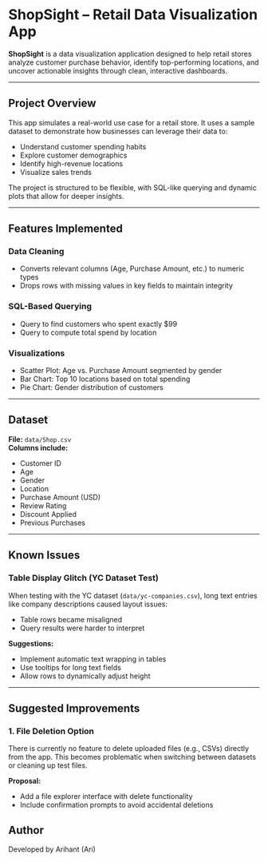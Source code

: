 # ShopSight – Retail Data Visualization App

**ShopSight** is a data visualization application designed to help retail stores analyze customer purchase behavior, identify top-performing locations, and uncover actionable insights through clean, interactive dashboards.

---

## Project Overview

This app simulates a real-world use case for a retail store. It uses a sample dataset to demonstrate how businesses can leverage their data to:

- Understand customer spending habits
- Explore customer demographics
- Identify high-revenue locations
- Visualize sales trends

The project is structured to be flexible, with SQL-like querying and dynamic plots that allow for deeper insights.

---

## Features Implemented

### Data Cleaning
- Converts relevant columns (Age, Purchase Amount, etc.) to numeric types
- Drops rows with missing values in key fields to maintain integrity

### SQL-Based Querying
- Query to find customers who spent exactly $99
- Query to compute total spend by location

### Visualizations
- Scatter Plot: Age vs. Purchase Amount segmented by gender
- Bar Chart: Top 10 locations based on total spending
- Pie Chart: Gender distribution of customers

---

## Dataset

**File:** `data/Shop.csv`  
**Columns include:**
- Customer ID
- Age
- Gender
- Location
- Purchase Amount (USD)
- Review Rating
- Discount Applied
- Previous Purchases

---

## Known Issues

### Table Display Glitch (YC Dataset Test)

When testing with the YC dataset (`data/yc-companies.csv`), long text entries like company descriptions caused layout issues:
- Table rows became misaligned
- Query results were harder to interpret

**Suggestions:**
- Implement automatic text wrapping in tables
- Use tooltips for long text fields
- Allow rows to dynamically adjust height

---

## Suggested Improvements

### 1. File Deletion Option

There is currently no feature to delete uploaded files (e.g., CSVs) directly from the app. This becomes problematic when switching between datasets or cleaning up test files.

**Proposal:**
- Add a file explorer interface with delete functionality
- Include confirmation prompts to avoid accidental deletions

## Author

Developed by Arihant (Ari)